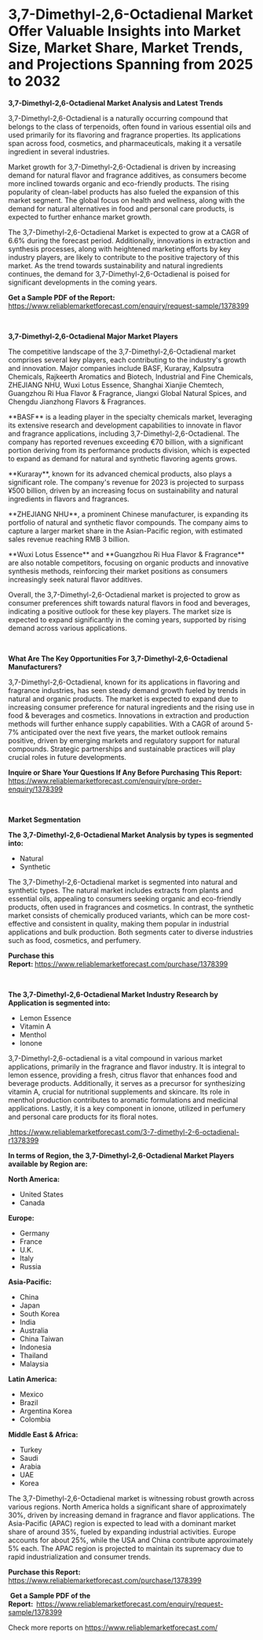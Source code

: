 <p><h1>3,7-Dimethyl-2,6-Octadienal Market Offer Valuable Insights into Market Size, Market Share, Market Trends, and Projections Spanning from 2025 to 2032</h1></p><p><strong>3,7-Dimethyl-2,6-Octadienal Market Analysis and Latest Trends</strong></p>
<p><p>3,7-Dimethyl-2,6-Octadienal is a naturally occurring compound that belongs to the class of terpenoids, often found in various essential oils and used primarily for its flavoring and fragrance properties. Its applications span across food, cosmetics, and pharmaceuticals, making it a versatile ingredient in several industries.</p><p>Market growth for 3,7-Dimethyl-2,6-Octadienal is driven by increasing demand for natural flavor and fragrance additives, as consumers become more inclined towards organic and eco-friendly products. The rising popularity of clean-label products has also fueled the expansion of this market segment. The global focus on health and wellness, along with the demand for natural alternatives in food and personal care products, is expected to further enhance market growth.</p><p>The 3,7-Dimethyl-2,6-Octadienal Market is expected to grow at a CAGR of 6.6% during the forecast period. Additionally, innovations in extraction and synthesis processes, along with heightened marketing efforts by key industry players, are likely to contribute to the positive trajectory of this market. As the trend towards sustainability and natural ingredients continues, the demand for 3,7-Dimethyl-2,6-Octadienal is poised for significant developments in the coming years.</p></p>
<p><strong>Get a Sample PDF of the Report:&nbsp;</strong> <a href="https://www.reliablemarketforecast.com/enquiry/request-sample/1378399?utm_campaign=3203&utm_medium=2&utm_source=Github&utm_content=ia&utm_term=22032025&utm_id=37-dimethyl-26-octadienal">https://www.reliablemarketforecast.com/enquiry/request-sample/1378399</a></p>
<p>&nbsp;</p>
<p><strong>3,7-Dimethyl-2,6-Octadienal Major Market Players</strong></p>
<p><p>The competitive landscape of the 3,7-Dimethyl-2,6-Octadienal market comprises several key players, each contributing to the industry's growth and innovation. Major companies include BASF, Kuraray, Kalpsutra Chemicals, Rajkeerth Aromatics and Biotech, Industrial and Fine Chemicals, ZHEJIANG NHU, Wuxi Lotus Essence, Shanghai Xianjie Chemtech, Guangzhou Ri Hua Flavor & Fragrance, Jiangxi Global Natural Spices, and Chengdu Jianzhong Flavors & Fragrances.</p><p>**BASF** is a leading player in the specialty chemicals market, leveraging its extensive research and development capabilities to innovate in flavor and fragrance applications, including 3,7-Dimethyl-2,6-Octadienal. The company has reported revenues exceeding €70 billion, with a significant portion deriving from its performance products division, which is expected to expand as demand for natural and synthetic flavoring agents grows.</p><p>**Kuraray**, known for its advanced chemical products, also plays a significant role. The company's revenue for 2023 is projected to surpass ¥500 billion, driven by an increasing focus on sustainability and natural ingredients in flavors and fragrances.</p><p>**ZHEJIANG NHU**, a prominent Chinese manufacturer, is expanding its portfolio of natural and synthetic flavor compounds. The company aims to capture a larger market share in the Asian-Pacific region, with estimated sales revenue reaching RMB 3 billion.</p><p>**Wuxi Lotus Essence** and **Guangzhou Ri Hua Flavor & Fragrance** are also notable competitors, focusing on organic products and innovative synthesis methods, reinforcing their market positions as consumers increasingly seek natural flavor additives.</p><p>Overall, the 3,7-Dimethyl-2,6-Octadienal market is projected to grow as consumer preferences shift towards natural flavors in food and beverages, indicating a positive outlook for these key players. The market size is expected to expand significantly in the coming years, supported by rising demand across various applications.</p></p>
<p>&nbsp;</p>
<p><strong>What Are The Key Opportunities For 3,7-Dimethyl-2,6-Octadienal Manufacturers?</strong></p>
<p><p>3,7-Dimethyl-2,6-Octadienal, known for its applications in flavoring and fragrance industries, has seen steady demand growth fueled by trends in natural and organic products. The market is expected to expand due to increasing consumer preference for natural ingredients and the rising use in food & beverages and cosmetics. Innovations in extraction and production methods will further enhance supply capabilities. With a CAGR of around 5-7% anticipated over the next five years, the market outlook remains positive, driven by emerging markets and regulatory support for natural compounds. Strategic partnerships and sustainable practices will play crucial roles in future developments.</p></p>
<p><strong>Inquire or Share Your Questions If Any Before Purchasing This Report:</strong> <a href="https://www.reliablemarketforecast.com/enquiry/pre-order-enquiry/1378399?utm_campaign=3203&utm_medium=2&utm_source=Github&utm_content=ia&utm_term=22032025&utm_id=37-dimethyl-26-octadienal">https://www.reliablemarketforecast.com/enquiry/pre-order-enquiry/1378399</a></p>
<p>&nbsp;</p>
<p><strong>Market Segmentation</strong></p>
<p><strong>The 3,7-Dimethyl-2,6-Octadienal Market Analysis by types is segmented into:</strong></p>
<p><ul><li>Natural</li><li>Synthetic</li></ul></p>
<p><p>The 3,7-Dimethyl-2,6-Octadienal market is segmented into natural and synthetic types. The natural market includes extracts from plants and essential oils, appealing to consumers seeking organic and eco-friendly products, often used in fragrances and cosmetics. In contrast, the synthetic market consists of chemically produced variants, which can be more cost-effective and consistent in quality, making them popular in industrial applications and bulk production. Both segments cater to diverse industries such as food, cosmetics, and perfumery.</p></p>
<p><strong>Purchase this Report:&nbsp;</strong><a href="https://www.reliablemarketforecast.com/purchase/1378399?utm_campaign=3203&utm_medium=2&utm_source=Github&utm_content=ia&utm_term=22032025&utm_id=37-dimethyl-26-octadienal">https://www.reliablemarketforecast.com/purchase/1378399</a></p>
<p>&nbsp;</p>
<p><strong>The 3,7-Dimethyl-2,6-Octadienal Market Industry Research by Application is segmented into:</strong></p>
<p><ul><li>Lemon Essence</li><li>Vitamin A</li><li>Menthol</li><li>Ionone</li></ul></p>
<p><p>3,7-Dimethyl-2,6-octadienal is a vital compound in various market applications, primarily in the fragrance and flavor industry. It is integral to lemon essence, providing a fresh, citrus flavor that enhances food and beverage products. Additionally, it serves as a precursor for synthesizing vitamin A, crucial for nutritional supplements and skincare. Its role in menthol production contributes to aromatic formulations and medicinal applications. Lastly, it is a key component in ionone, utilized in perfumery and personal care products for its floral notes.</p></p>
<p><a href="https://www.reliablemarketforecast.com/3-7-dimethyl-2-6-octadienal-r1378399?utm_campaign=3203&utm_medium=2&utm_source=Github&utm_content=ia&utm_term=22032025&utm_id=37-dimethyl-26-octadienal">&nbsp;https://www.reliablemarketforecast.com/3-7-dimethyl-2-6-octadienal-r1378399</a></p>
<p><strong>In terms of Region, the 3,7-Dimethyl-2,6-Octadienal Market Players available by Region are:</strong></p>
<p>
    <p> <strong> North America: </strong>
        <ul>
            <li>United States</li>
            <li>Canada</li>
        </ul>
        </p> 
    <p> <strong> Europe: </strong>
        <ul>
            <li>Germany</li>
            <li>France</li>
            <li>U.K.</li>
            <li>Italy</li>
            <li>Russia</li>
        </ul>
        </p> 
    <p> <strong> Asia-Pacific: </strong>
        <ul>
            <li>China</li>
            <li>Japan</li>
            <li>South Korea</li>
            <li>India</li>
            <li>Australia</li>
            <li>China Taiwan</li>
            <li>Indonesia</li>
            <li>Thailand</li>
            <li>Malaysia</li>
        </ul>
        </p> 
    <p> <strong> Latin America: </strong>
        <ul>
            <li>Mexico</li>
            <li>Brazil</li>
            <li>Argentina Korea</li>
            <li>Colombia</li>
        </ul>
        </p> 
    <p> <strong> Middle East & Africa: </strong>
        <ul>
            <li>Turkey</li>
            <li>Saudi</li>
            <li>Arabia</li>
            <li>UAE</li>
            <li>Korea</li>
        </ul>
    </p>
    </p>
<p><p>The 3,7-Dimethyl-2,6-Octadienal market is witnessing robust growth across various regions. North America holds a significant share of approximately 30%, driven by increasing demand in fragrance and flavor applications. The Asia-Pacific (APAC) region is expected to lead with a dominant market share of around 35%, fueled by expanding industrial activities. Europe accounts for about 25%, while the USA and China contribute approximately 5% each. The APAC region is projected to maintain its supremacy due to rapid industrialization and consumer trends.</p></p>
<p><strong>Purchase this Report: </strong><a href="https://www.reliablemarketforecast.com/purchase/1378399?utm_campaign=3203&utm_medium=2&utm_source=Github&utm_content=ia&utm_term=22032025&utm_id=37-dimethyl-26-octadienal">https://www.reliablemarketforecast.com/purchase/1378399</a></p>
<p>&nbsp;<strong>Get a Sample PDF of the Report:&nbsp;&nbsp;</strong><a href="https://www.reliablemarketforecast.com/enquiry/request-sample/1378399?utm_campaign=3203&utm_medium=2&utm_source=Github&utm_content=ia&utm_term=22032025&utm_id=37-dimethyl-26-octadienal">https://www.reliablemarketforecast.com/enquiry/request-sample/1378399</a></p>
<p><strong></strong></p>
<p>Check more reports on <a href="https://www.reliablemarketforecast.com/?utm_campaign=3203&utm_medium=2&utm_source=Github&utm_content=ia&utm_term=22032025&utm_id=37-dimethyl-26-octadienal">https://www.reliablemarketforecast.com/</a></p>